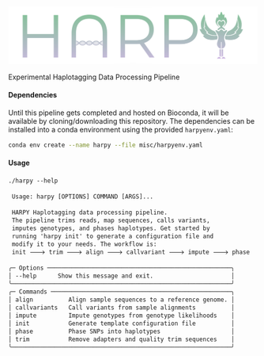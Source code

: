 ![logo](misc/harpy.svg)

Experimental Haplotagging Data Processing Pipeline

#### Dependencies
Until this pipeline gets completed and hosted on Bioconda, it will be available by cloning/downloading this repository. The dependencies can be installed into a conda environment using the provided `harpyenv.yaml`:
```bash
conda env create --name harpy --file misc/harpyenv.yaml
```

#### Usage
```
./harpy --help
                                                           
 Usage: harpy [OPTIONS] COMMAND [ARGS]...                       
                                                                
 HARPY Haplotagging data processing pipeline.                   
 The pipeline trims reads, map sequences, calls variants,       
 imputes genotypes, and phases haplotypes. Get started by       
 running 'harpy init' to generate a configuration file and      
 modify it to your needs. The workflow is:                      
 init 🡒 trim 🡒 align 🡒 callvariant 🡒 impute 🡒 phase             
                                                                
╭─ Options ────────────────────────────────────────────────────╮
│ --help      Show this message and exit.                      │
╰──────────────────────────────────────────────────────────────╯
╭─ Commands ───────────────────────────────────────────────────╮
│ align          Align sample sequences to a reference genome. │
│ callvariants   Call variants from sample alignments          │
│ impute         Impute genotypes from genotype likelihoods    │
│ init           Generate template configuration file          │
│ phase          Phase SNPs into haplotypes                    │
│ trim           Remove adapters and quality trim sequences    │
╰──────────────────────────────────────────────────────────────╯
```
